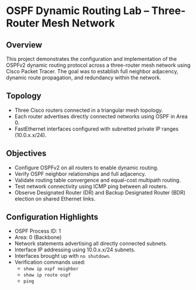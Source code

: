 # OSPF Dynamic Routing Lab – Three-Router Mesh Network

## Overview

This project demonstrates the configuration and implementation of the OSPFv2 dynamic routing protocol across a three-router mesh network using Cisco Packet Tracer. 
The goal was to establish full neighbor adjacency, dynamic route propagation, and redundancy within the network.

## Topology

- Three Cisco routers connected in a triangular mesh topology.
- Each router advertises directly connected networks using OSPF in Area 0.
- FastEthernet interfaces configured with subnetted private IP ranges (10.0.x.x/24).

## Objectives

- Configure OSPFv2 on all routers to enable dynamic routing.
- Verify OSPF neighbor relationships and full adjacency.
- Validate routing table convergence and equal-cost multipath routing.
- Test network connectivity using ICMP ping between all routers.
- Observe Designated Router (DR) and Backup Designated Router (BDR) election on shared Ethernet links.

## Configuration Highlights

- OSPF Process ID: 1
- Area: 0 (Backbone)
- Network statements advertising all directly connected subnets.
- Interface IP addressing using 10.0.x.x/24 subnets.
- Interfaces brought up with `no shutdown`.
- Verification commands used:
  - `show ip ospf neighbor`
  - `show ip route ospf`
  - `ping`

